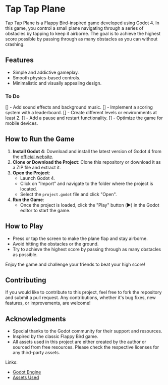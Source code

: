 # Tap Tap Plane

Tap Tap Plane is a Flappy Bird-inspired game developed using Godot 4. In this game, you control a small plane navigating through a series of obstacles by tapping to keep it airborne. The goal is to achieve the highest score possible by passing through as many obstacles as you can without crashing.

## Features
- Simple and addictive gameplay.
- Smooth physics-based controls.
- Minimalistic and visually appealing design.

### To Do
[] - Add sound effects and background music.
[] - Implement a scoring system with a leaderboard.
[] - Create different levels or environments at least 2.
[] - Add a pause and restart functionality.
[] - Optimize the game for mobile devices.


## How to Run the Game
1. **Install Godot 4**: Download and install the latest version of Godot 4 from the [official website](https://godotengine.org/).
2. **Clone or Download the Project**: Clone this repository or download it as a ZIP file and extract it.
3. **Open the Project**:
	- Launch Godot 4.
	- Click on "Import" and navigate to the folder where the project is located.
	- Select the `project.godot` file and click "Open".
4. **Run the Game**:
	- Once the project is loaded, click the "Play" button (▶️) in the Godot editor to start the game.

## How to Play
- Press or tap the screen to make the plane flap and stay airborne.
- Avoid hitting the obstacles or the ground.
- Try to achieve the highest score by passing through as many obstacles as possible.

Enjoy the game and challenge your friends to beat your high score!

## Contributing
If you would like to contribute to this project, feel free to fork the repository and submit a pull request. Any contributions, whether it's bug fixes, new features, or improvements, are welcome!

## Acknowledgments
- Special thanks to the Godot community for their support and resources.
- Inspired by the classic Flappy Bird game.
- All assets used in this project are either created by the author or sourced from free resources. Please check the respective licenses for any third-party assets.

Links:
- [Godot Engine](https://godotengine.org/)
- [Assets Used](https://kenney.nl/assets/tappy-plane)